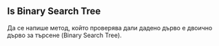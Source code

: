 ## Is Binary Search Tree

Да се напише метод, който проверява дали дадено дърво е двоично дърво за търсене (Binary Search Tree).
